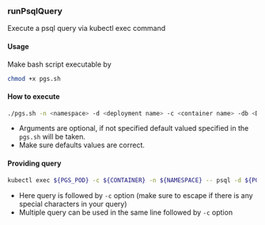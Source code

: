 ### runPsqlQuery
Execute a psql query via kubectl exec command

#### Usage
Make bash script executable by 
```sh
chmod +x pgs.sh
```

#### How to execute
```sh
./pgs.sh -n <namespace> -d <deployment name> -c <container name> -db <Database name>
```

- Arguments are optional, if not specified default valued specified in the `pgs.sh` will be taken.
- Make sure defaults values are correct.

#### Providing query
```sh
kubectl exec ${PGS_POD} -c ${CONTAINER} -n ${NAMESPACE} -- psql -d ${PGS_DB} -c 'update howdy set n=300' -c 'create table new01(n int)' 2>&1
```
- Here query is followed by `-c` option (make sure to escape if there is any special characters in your query)
- Multiple query can be used in the same line followed by `-c` option
